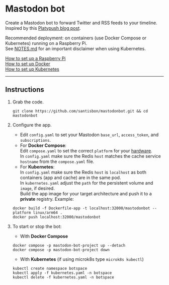# Mastodon bot

Create a Mastodon bot to forward Twitter and RSS feeds to your timeline.
Inspired by this [Platypush blog post](https://blog.platypush.tech/article/Create-a-Mastodon-bot-to-forward-Twitter-and-RSS-feeds-to-your-timeline).  

Recommended deployment: on containers (use Docker Compose or Kubernetes) running on a Raspberry Pi.  
See [NOTES.md](NOTES.md) for an important disclaimer when using Kubernetes.  

[How to set up a Raspberry Pi](https://github.com/santisbon/guides/blob/main/setup/raspberry-pi.md)  
[How to set up Docker](https://github.com/santisbon/guides/blob/main/setup/docker.md)  
[How to set up Kubernetes](https://github.com/santisbon/guides/blob/main/setup/k8s.md)

---  
## Instructions

1. Grab the code.
   ```Shell
   git clone https://github.com/santisbon/mastodonbot.git && cd mastodonbot
   ```

2. Configure the app.  
   - Edit `config.yaml` to set your Mastodon `base_url`, `access_token`, and `subscriptions`.  
   - For **Docker Compose**:  
   Edit `compose.yaml` to set the correct `platform` for your [hardware](https://github.com/santisbon/guides/blob/main/setup/docker.md#architecture).  
   In `config.yaml` make sure the Redis `host` matches the cache service `hostname` from the `compose.yaml` file.
   - For **Kubernetes**:  
   In `config.yaml` make sure the Redis `host` is `localhost` as both containers (app and cache) are in the same pod.  
   In `kubernetes.yaml` adjust the `path` for the persistent volume and `image`, if desired.  
   Build the app image for your target architecture and push it to a **private** registry. Example:
   ```Shell
   docker build -f Dockerfile-app -t localhost:32000/mastodonbot --platform linux/arm64 .
   docker push localhost:32000/mastodonbot
   ```

3. To start or stop the bot:
   - With **Docker Compose**
   ```Shell
   docker compose -p mastodon-bot-project up --detach
   docker compose -p mastodon-bot-project down
   ```
   - With **Kubernetes** (if using microk8s type `microk8s kubectl`)
   ```Shell
   kubectl create namespace botspace
   kubectl apply -f kubernetes.yaml -n botspace
   kubectl delete -f kubernetes.yaml -n botspace
   ```
